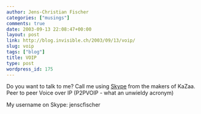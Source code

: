 ```yaml
---
author: Jens-Christian Fischer
categories: ["musings"]
comments: true
date: 2003-09-13 22:08:47+00:00
layout: post
link: http://blog.invisible.ch/2003/09/13/voip/
slug: voip
tags: ["blog"]
title: VOIP
type: post
wordpress_id: 175
---
```


Do you want to talk to me? Call me using [Skype](http://www.skype.com/) from the makers of KaZaa. Peer to peer Voice over IP (P2PVOIP - what an unwieldy acronym)

My username on Skype: jenscfischer
